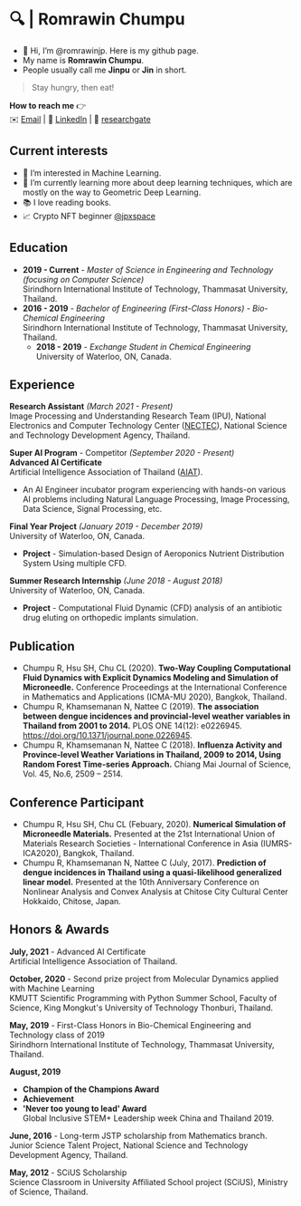 # 🔍 | Romrawin Chumpu

- 👋 Hi, I’m @romrawinjp. Here is my github page.
- My name is **Romrawin Chumpu**.
- People usually call me **Jinpu** or **Jin** in short.

> Stay hungry, then eat!

**How to reach me** 👉    
✉️ [Email](mailto:m6222040393@g.siit.tu.ac.th) | 📘 [LinkedIn](https://www.linkedin.com/in/romrawin-chumpu/) | 📰 [researchgate](https://www.researchgate.net/profile/Romrawin-Chumpu)

## Current interests

- 👀 I’m interested in Machine Learning.
- 🌱 I’m currently learning more about deep learning techniques, which are mostly on the way to Geometric Deep Learning.
- 📚 I love reading books.
- 📈 Crypto NFT beginner [@jpxspace](https://www.instagram.com/jpxspace)

## Education

- **2019 - Current** - _Master of Science in Engineering and Technology (focusing on Computer Science)_ <br> Sirindhorn International Institute of Technology, Thammasat University, Thailand.
- **2016 - 2019** - _Bachelor of Engineering (First-Class Honors) - Bio-Chemical Engineering_ <br>
Sirindhorn International Institute of Technology, Thammasat University, Thailand.
  - **2018 - 2019** - _Exchange Student in Chemical Engineering_ <br>
    University of Waterloo, ON, Canada.

## Experience

**Research Assistant**  _(March 2021 - Present)_ <br> Image Processing and Understanding Research Team (IPU), National Electronics and Computer Technology Center ([NECTEC](https://www.nectec.or.th/)), National Science and Technology Development Agency, Thailand. 

**Super AI Program** - Competitor _(September 2020 - Present)_ <br> **Advanced AI Certificate** <br> Artificial Intelligence Association of Thailand ([AIAT](https://aiat.or.th/)).
  - An AI Engineer incubator program experiencing with hands-on various AI problems including Natural Language Processing, Image Processing, Data Science, Signal Processing, etc.

**Final Year Project** _(January 2019 - December 2019)_ <br> University of Waterloo, ON, Canada.
  - **Project** - Simulation-based Design of Aeroponics Nutrient Distribution System Using multiple CFD.

**Summer Research Internship**  _(June 2018 - August 2018)_ <br> University of Waterloo, ON, Canada.
  - **Project** - Computational Fluid Dynamic (CFD) analysis of an antibiotic drug eluting on orthopedic implants simulation.

## Publication

- Chumpu R, Hsu SH, Chu CL (2020). **Two-Way Coupling Computational Fluid Dynamics  with Explicit Dynamics Modeling and Simulation of Microneedle.** Conference Proceedings at the International Conference in Mathematics and Applications (ICMA-MU 2020), Bangkok, Thailand. 
- Chumpu R, Khamsemanan N, Nattee C (2019). **The association between dengue  incidences and provincial-level weather variables in Thailand from 2001 to 2014.** PLOS ONE 14(12): e0226945. https://doi.org/10.1371/journal.pone.0226945. 
- Chumpu R, Khamsemanan N, Nattee C (2018). **Influenza Activity and Province-level  Weather Variations in Thailand, 2009 to 2014, Using Random Forest Time-series  Approach.** Chiang Mai Journal of Science, Vol. 45, No.6, 2509 – 2514. 

## Conference Participant 

- Chumpu R, Hsu SH, Chu CL (Febuary, 2020). **Numerical Simulation of Microneedle Materials.** Presented at the 21st International Union of Materials Research Societies - International Conference in Asia (IUMRS-ICA2020), Bangkok, Thailand.
- Chumpu R, Khamsemanan N, Nattee C (July, 2017). **Prediction of dengue incidences in  Thailand using a quasi-likelihood generalized linear model.** Presented at the 10th  Anniversary Conference on Nonlinear Analysis and Convex Analysis at Chitose City Cultural Center Hokkaido, Chitose, Japan. 

## Honors & Awards

**July, 2021** - Advanced AI Certificate <br> Artificial Intelligence Association of Thailand. 

**October, 2020** - Second prize project from Molecular Dynamics applied with Machine Learning <br> KMUTT Scientific Programming with Python Summer School, Faculty of Science, King Mongkut's University of Technology Thonburi, Thailand.

**May, 2019** - First-Class Honors in Bio-Chemical Engineering and Technology class of 2019 <br> 
Sirindhorn International Institute of Technology, Thammasat University, Thailand.

**August, 2019** 
- **Champion of the Champions Award**
- **Achievement**
- **'Never too young to lead' Award** <br> 
Global Inclusive STEM+ Leadership week China and Thailand 2019. 

**June, 2016** - Long-term JSTP scholarship from Mathematics branch. <br>
Junior Science Talent Project, National Science and Technology Development Agency, Thailand.

**May, 2012** - SCiUS Scholarship <br>
Science Classroom in University Affiliated School project (SCiUS), Ministry of Science, Thailand.
